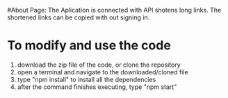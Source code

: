 #About Page:
The Aplication is connected with API shotens long links. The shortened links can be copied with out signing in.

# To modify and use the code
1. download the zip file of the code, or clone the repository
2. open a terminal and navigate to the downloaded/cloned file
3. type "npm install" to install all the dependencies
4. after the command finishes executing, type "npm start"
